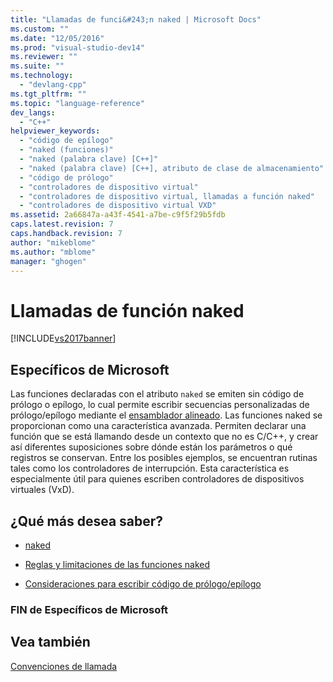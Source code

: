 ```yaml
---
title: "Llamadas de funci&#243;n naked | Microsoft Docs"
ms.custom: ""
ms.date: "12/05/2016"
ms.prod: "visual-studio-dev14"
ms.reviewer: ""
ms.suite: ""
ms.technology: 
  - "devlang-cpp"
ms.tgt_pltfrm: ""
ms.topic: "language-reference"
dev_langs: 
  - "C++"
helpviewer_keywords: 
  - "código de epílogo"
  - "naked (funciones)"
  - "naked (palabra clave) [C++]"
  - "naked (palabra clave) [C++], atributo de clase de almacenamiento"
  - "código de prólogo"
  - "controladores de dispositivo virtual"
  - "controladores de dispositivo virtual, llamadas a función naked"
  - "controladores de dispositivo virtual VXD"
ms.assetid: 2a66847a-a43f-4541-a7be-c9f5f29b5fdb
caps.latest.revision: 7
caps.handback.revision: 7
author: "mikeblome"
ms.author: "mblome"
manager: "ghogen"
---
```

# Llamadas de funci&#243;n naked
[!INCLUDE[vs2017banner](../assembler/inline/includes/vs2017banner.md)]

## Específicos de Microsoft  
 Las funciones declaradas con el atributo `naked` se emiten sin código de prólogo o epílogo, lo cual permite escribir secuencias personalizadas de prólogo\/epílogo mediante el [ensamblador alineado](../assembler/inline/inline-assembler.md).  Las funciones naked se proporcionan como una característica avanzada.  Permiten declarar una función que se está llamando desde un contexto que no es C\/C\+\+, y crear así diferentes suposiciones sobre dónde están los parámetros o qué registros se conservan.  Entre los posibles ejemplos, se encuentran rutinas tales como los controladores de interrupción.  Esta característica es especialmente útil para quienes escriben controladores de dispositivos virtuales \(VxD\).  
  
## ¿Qué más desea saber?  
  
-   [naked](../cpp/naked-cpp.md)  
  
-   [Reglas y limitaciones de las funciones naked](../cpp/rules-and-limitations-for-naked-functions.md)  
  
-   [Consideraciones para escribir código de prólogo\/epílogo](../cpp/considerations-for-writing-prolog-epilog-code.md)  
  
### FIN de Específicos de Microsoft  
  
## Vea también  
 [Convenciones de llamada](../cpp/calling-conventions.md)